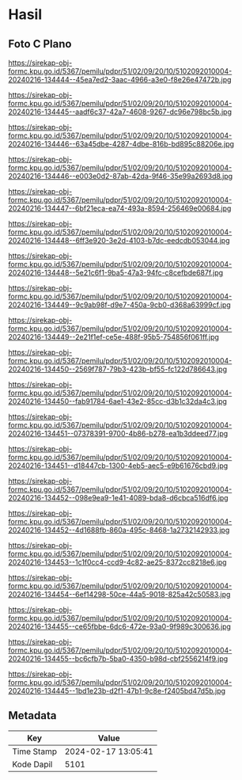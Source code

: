 # Hasil

## Foto C Plano

https://sirekap-obj-formc.kpu.go.id/5367/pemilu/pdpr/51/02/09/20/10/5102092010004-20240216-134444--45ea7ed2-3aac-4966-a3e0-f8e26e47472b.jpg

https://sirekap-obj-formc.kpu.go.id/5367/pemilu/pdpr/51/02/09/20/10/5102092010004-20240216-134445--aadf6c37-42a7-4608-9267-dc96e798bc5b.jpg

https://sirekap-obj-formc.kpu.go.id/5367/pemilu/pdpr/51/02/09/20/10/5102092010004-20240216-134446--63a45dbe-4287-4dbe-816b-bd895c88206e.jpg

https://sirekap-obj-formc.kpu.go.id/5367/pemilu/pdpr/51/02/09/20/10/5102092010004-20240216-134446--e003e0d2-87ab-42da-9f46-35e99a2693d8.jpg

https://sirekap-obj-formc.kpu.go.id/5367/pemilu/pdpr/51/02/09/20/10/5102092010004-20240216-134447--6bf21eca-ea74-493a-8594-256469e00684.jpg

https://sirekap-obj-formc.kpu.go.id/5367/pemilu/pdpr/51/02/09/20/10/5102092010004-20240216-134448--6ff3e920-3e2d-4103-b7dc-eedcdb053044.jpg

https://sirekap-obj-formc.kpu.go.id/5367/pemilu/pdpr/51/02/09/20/10/5102092010004-20240216-134448--5e21c6f1-9ba5-47a3-94fc-c8cefbde687f.jpg

https://sirekap-obj-formc.kpu.go.id/5367/pemilu/pdpr/51/02/09/20/10/5102092010004-20240216-134449--9c9ab98f-d9e7-450a-9cb0-d368a63999cf.jpg

https://sirekap-obj-formc.kpu.go.id/5367/pemilu/pdpr/51/02/09/20/10/5102092010004-20240216-134449--2e21f1ef-ce5e-488f-95b5-754856f061ff.jpg

https://sirekap-obj-formc.kpu.go.id/5367/pemilu/pdpr/51/02/09/20/10/5102092010004-20240216-134450--2569f787-79b3-423b-bf55-fc122d786643.jpg

https://sirekap-obj-formc.kpu.go.id/5367/pemilu/pdpr/51/02/09/20/10/5102092010004-20240216-134450--fab91784-6ae1-43e2-85cc-d3b1c32da4c3.jpg

https://sirekap-obj-formc.kpu.go.id/5367/pemilu/pdpr/51/02/09/20/10/5102092010004-20240216-134451--07378391-9700-4b86-b278-ea1b3ddeed77.jpg

https://sirekap-obj-formc.kpu.go.id/5367/pemilu/pdpr/51/02/09/20/10/5102092010004-20240216-134451--d18447cb-1300-4eb5-aec5-e9b61676cbd9.jpg

https://sirekap-obj-formc.kpu.go.id/5367/pemilu/pdpr/51/02/09/20/10/5102092010004-20240216-134452--098e9ea9-1e41-4089-bda8-d6cbca516df6.jpg

https://sirekap-obj-formc.kpu.go.id/5367/pemilu/pdpr/51/02/09/20/10/5102092010004-20240216-134452--4d1688fb-860a-495c-8468-1a2732142933.jpg

https://sirekap-obj-formc.kpu.go.id/5367/pemilu/pdpr/51/02/09/20/10/5102092010004-20240216-134453--1c1f0cc4-ccd9-4c82-ae25-8372cc8218e6.jpg

https://sirekap-obj-formc.kpu.go.id/5367/pemilu/pdpr/51/02/09/20/10/5102092010004-20240216-134454--6ef14298-50ce-44a5-9018-825a42c50583.jpg

https://sirekap-obj-formc.kpu.go.id/5367/pemilu/pdpr/51/02/09/20/10/5102092010004-20240216-134455--ce65fbbe-6dc6-472e-93a0-9f989c300636.jpg

https://sirekap-obj-formc.kpu.go.id/5367/pemilu/pdpr/51/02/09/20/10/5102092010004-20240216-134455--bc6cfb7b-5ba0-4350-b98d-cbf2556214f9.jpg

https://sirekap-obj-formc.kpu.go.id/5367/pemilu/pdpr/51/02/09/20/10/5102092010004-20240216-134445--1bd1e23b-d2f1-47b1-9c8e-f2405bd47d5b.jpg


## Metadata

| Key        | Value               |
| ---------- | ------------------- |
| Time Stamp | 2024-02-17 13:05:41 |
| Kode Dapil | 5101                |



